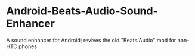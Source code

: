 # Android-Beats-Audio-Sound-Enhancer
A sound enhancer for Android; revives the old "Beats Audio" mod for non-HTC phones
